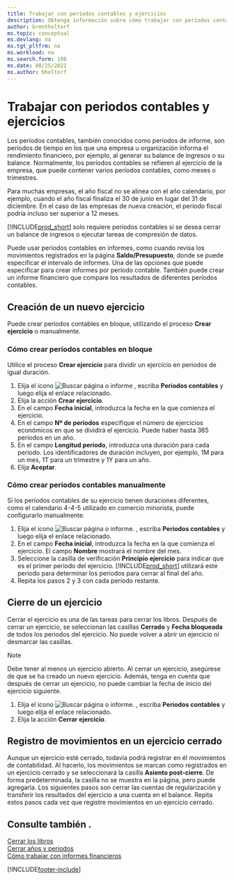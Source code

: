 ```yaml
---
title: Trabajar con periodos contables y ejercicios
description: Obtenga información sobre cómo trabajar con períodos contables para definir cuándo empresa elabora los informes de rendimiento financiero.
author: brentholtorf
ms.topic: conceptual
ms.devlang: na
ms.tgt_pltfrm: na
ms.workload: na
ms.search.form: 100
ms.date: 08/25/2022
ms.author: bholtorf
---
```

# <a name="work-with-accounting-periods-and-fiscal-years"></a>Trabajar con periodos contables y ejercicios

Los períodos contables, también conocidos como períodos de informe, son períodos de tiempo en los que una empresa u organización informa el rendimiento financiero, por ejemplo, al generar su balance de ingresos o su balance. Normalmente, los períodos contables se refieren al ejercicio de la empresa, que puede contener varios períodos contables, como meses o trimestres.

Para muchas empresas, el año fiscal no se alinea con el año calendario, por ejemplo, cuando el año fiscal finaliza el 30 de junio en lugar del 31 de diciembre. En el caso de las empresas de nueva creación, el período fiscal podría incluso ser superior a 12 meses.  

[!INCLUDE[prod_short](includes/prod_short.md)] solo requiere períodos contables si se desea cerrar un balance de ingresos o ejecutar tareas de compresión de datos.

Puede usar periodos contables en informes, como cuando revisa los movimientos registrados en la página **Saldo/Presupuesto**, donde se puede especificar el intervalo de informes. Una de las opciones que puede especificar para crear informes por período contable. También puede crear un informe financiero que compare los resultados de diferentes períodos contables.

## <a name="creating-a-new-fiscal-year"></a>Creación de un nuevo ejercicio

Puede crear períodos contables en bloque, utilizando el proceso **Crear ejercicio** o manualmente.

### <a name="how-to-create-accounting-periods-in-bulk"></a>Cómo crear períodos contables en bloque

Utilice el proceso **Crear ejercicio** para dividir un ejercicio en periodos de igual duración.  

1. Elija el icono ![Buscar página o informe](media/ui-search/search_small.png "Icono de Buscar por página o informe") , escriba **Periodos contables** y luego elija el enlace relacionado.  
2. Elija la acción **Crear ejercicio**.
3. En el campo **Fecha inicial**, introduzca la fecha en la que comienza el ejercicio.  
4. En el campo **Nº de periodos** especifique el número de ejercicios económicos en que se dividirá el ejercicio. Puede haber hasta 365 periodos en un año.  
5. En el campo **Longitud período**, introduzca una duración para cada período. Los identificadores de duración incluyen, por ejemplo, 1M para un mes, 1T para un trimestre y 1Y para un año.  
6. Elija **Aceptar**.  

### <a name="how-to-create-accounting-periods-manually"></a>Cómo crear períodos contables manualmente

Si los períodos contables de su ejercicio tienen duraciones diferentes, como el calendario 4-4-5 utilizado en comercio minorista, puede configurarlo manualmente.  
  
1. Elija el icono ![Buscar página o informe.](media/ui-search/search_small.png "Icono de Buscar por página o informe") , escriba **Periodos contables** y luego elija el enlace relacionado.  
2. En el campo **Fecha inicial**, introduzca la fecha en la que comienza el ejercicio. El campo **Nombre** mostrará el nombre del mes.  
3. Seleccione la casilla de verificación **Principio ejercicio** para indicar que es el primer periodo del ejercicio. [!INCLUDE[prod_short](includes/prod_short.md)] utilizará este periodo para determinar los periodos para cerrar al final del año.
4. Repita los pasos 2 y 3 con cada periodo restante.  

## <a name="closing-a-fiscal-year"></a>Cierre de un ejercicio

Cerrar el ejercicio es una de las tareas para cerrar los libros. Después de cerrar un ejercicio, se seleccionan las casillas **Cerrado** y **Fecha bloqueada** de todos los periodos del ejercicio. No puede volver a abrir un ejercicio ni desmarcar las casillas.

> [!NOTE]  
> Debe tener al menos un ejercicio abierto. Al cerrar un ejercicio, asegúrese de que se ha creado un nuevo ejercicio. Además, tenga en cuenta que después de cerrar un ejercicio, no puede cambiar la fecha de inicio del ejercicio siguiente.

1. Elija el icono ![Buscar página o informe.](media/ui-search/search_small.png "Icono Buscar página o informe") , escriba **Periodos contables** y luego elija el enlace relacionado.  
2. Elija la acción **Cerrar ejercicio**.  

## <a name="posting-entries-to-a-closed-fiscal-year"></a>Registro de movimientos en un ejercicio cerrado

Aunque un ejercicio esté cerrado, todavía podrá registrar en él movimientos de contabilidad. Al hacerlo, los movimientos se marcan como registrados en un ejercicio cerrado y se seleccionará la casilla **Asiento post-cierre**. De forma predeterminada, la casilla no se muestra en la página, pero puede agregarla. Los siguientes pasos son cerrar las cuentas de regularización y transferir los resultados del ejercicio a una cuenta en el balance. Repita estos pasos cada vez que registre movimientos en un ejercicio cerrado.

## <a name="see-also"></a>Consulte también .

[Cerrar los libros](year-close-books.md)  
[Cerrar años y periodos](year-close-years-periods.md)  
[Cómo trabajar con informes financieros](bi-how-work-account-schedule.md)  

[!INCLUDE[footer-include](includes/footer-banner.md)]
